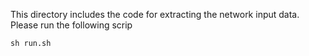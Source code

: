 This directory includes the code for extracting the network input data. Please run the following scrip

```shell script
sh run.sh
```
